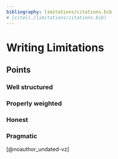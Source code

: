 ```yaml
---
bibliography: limitations/citations.bib
# [cite](./limitations/citations.bib)
---
```


# Writing Limitations

## Points

### Well structured

### Properly weighted

### Honest

### Pragmatic

[@noauthor_undated-vz]

